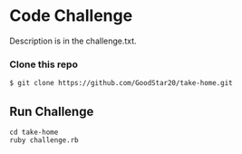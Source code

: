 # Code Challenge

Description is in the challenge.txt.

### Clone this repo

```bash
$ git clone https://github.com/GoodStar20/take-home.git
```

## Run Challenge

```
cd take-home
ruby challenge.rb 
```
